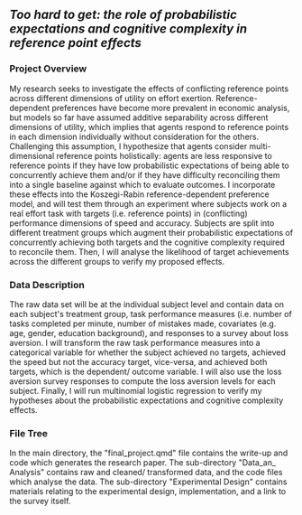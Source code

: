 ## ***Too hard to get: the role of probabilistic expectations and cognitive complexity in reference point effects***

### **Project Overview**

My research seeks to investigate the effects of conflicting reference points
across different dimensions of utility on effort exertion. Reference-dependent
preferences have become more prevalent in economic analysis, but models so far
have assumed additive separability across different dimensions of utility, which
implies that agents respond to reference points in each dimension individually
without consideration for the others. Challenging this assumption, I hypothesize
that agents consider multi-dimensional reference points holistically: agents are
less responsive to reference points if they have low probabilistic expectations
of being able to concurrently achieve them and/or if they have difficulty 
reconciling them into a single baseline against which to evaluate outcomes. I
incorporate these effects into the Koszegi-Rabin reference-dependent preference
model, and will test them through an experiment where subjects work on a real 
effort task with targets (i.e. reference points) in (conflicting) performance
dimensions of speed and accuracy. Subjects are split into different treatment
groups which augment their probabilistic expectations of concurrently achieving
both targets and the cognitive complexity required to reconcile them. Then, I
will analyse the likelihood of target achievements across the different groups
to verify my proposed effects.

### **Data Description**

The raw data set will be at the individual subject level and contain data on
each subject's treatment group, task performance measures (i.e. number of tasks
completed per minute, number of mistakes made, covariates (e.g. age, gender, 
education background), and responses to a survey about loss aversion. I will
transform the raw task performance measures into a categorical variable for
whether the subject achieved no targets, achieved the speed but not the accuracy
target, vice-versa, and achieved both targets, which is the dependent/ outcome
variable. I will also use the loss aversion survey responses to compute the loss
aversion levels for each subject. Finally, I will run multinomial logistic
regression to verify my hypotheses about the probabilistic expectations and
cognitive complexity effects.

### **File Tree**

In the main directory, the "final_project.qmd" file contains the write-up and
code which generates the research paper. The sub-directory "Data_an_ Analysis"
contains raw and cleaned/ transformed data, and the code files which analyse the
data. The sub-directory "Experimental Design" contains materials relating to the
experimental design, implementation, and a link to the survey itself.



